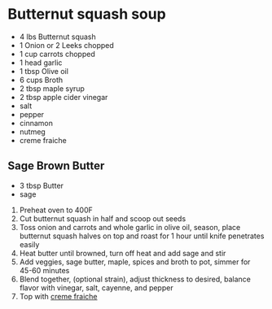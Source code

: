 # Butternut squash soup

* 4 lbs Butternut squash
* 1 Onion or 2 Leeks chopped
* 1 cup carrots chopped
* 1 head garlic
* 1 tbsp Olive oil
* 6 cups Broth
* 2 tbsp maple syrup
* 2 tbsp apple cider vinegar
* salt
* pepper
* cinnamon
* nutmeg
* creme fraiche

## Sage Brown Butter

* 3 tbsp Butter
* sage

1. Preheat oven to 400F
1. Cut butternut squash in half and scoop out seeds
1. Toss onion and carrots and whole garlic in olive oil, season, place butternut squash halves on top and roast for 1 hour until knife penetrates easily
1. Heat butter until browned, turn off heat and add sage and stir
1. Add veggies, sage butter, maple, spices and broth to pot, simmer for 45-60 minutes
1. Blend together, (optional strain), adjust thickness to desired, balance flavor with vinegar, salt, cayenne, and pepper
1. Top with [creme fraiche](./creme-fraiche)
